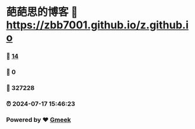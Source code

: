 # 葩葩思的博客 :link: https://zbb7001.github.io/z.github.io 
### :page_facing_up: [14](https://zbb7001.github.io/z.github.io/tag.html) 
### :speech_balloon: 0 
### :hibiscus: 327228 
### :alarm_clock: 2024-07-17 15:46:23 
### Powered by :heart: [Gmeek](https://github.com/Meekdai/Gmeek)
